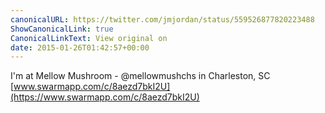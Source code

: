 ```yaml
---
canonicalURL: https://twitter.com/jmjordan/status/559526877820223488
ShowCanonicalLink: true
CanonicalLinkText: View original on
date: 2015-01-26T01:42:57+00:00
---
```

I'm at Mellow Mushroom - @mellowmushchs in Charleston, SC [www.swarmapp.com/c/8aezd7bkI2U](https://www.swarmapp.com/c/8aezd7bkI2U)